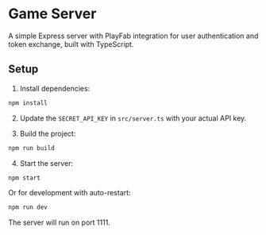 # Game Server

A simple Express server with PlayFab integration for user authentication and token exchange, built with TypeScript.

## Setup

1. Install dependencies:
```bash
npm install
```

2. Update the `SECRET_API_KEY` in `src/server.ts` with your actual API key.

3. Build the project:
```bash
npm run build
```

4. Start the server:
```bash
npm start
```

Or for development with auto-restart:
```bash
npm run dev
```

The server will run on port 1111.